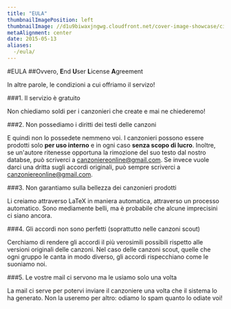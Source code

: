 ```yaml
---
title: "EULA"
thumbnailImagePosition: left
thumbnailImage: //d1u9biwaxjngwg.cloudfront.net/cover-image-showcase/city-750.jpg
metaAlignment: center
date: 2015-05-13
aliases:
  -/eula/
---
```


#EULA
##Ovvero, **E**nd **U**ser **L**icense **A**greement

In altre parole, le condizioni a cui offriamo il servizo!

###1. Il servizio è gratuito

Non chiediamo soldi per i canzonieri che create e mai ne chiederemo!

###2. Non possediamo i diritti dei testi delle canzoni

E quindi non lo possedete nemmeno voi. I canzonieri possono essere prodotti solo **per uso interno** e in ogni caso **senza scopo di lucro**. Inoltre, se un'autore ritenesse opportuna la rimozione del suo testo dal nostro databse, può scriverci a canzoniereonline@gmail.com. Se invece vuole darci una dritta sugli accordi originali, può sempre scriverci a canzoniereonline@gmail.com.

###3. Non garantiamo sulla bellezza dei canzonieri prodotti

Li creiamo attraverso LaTeX in maniera automatica, attraverso un processo automatico. Sono mediamente belli, ma è probabile che alcune imprecisini ci siano ancora.

###4. Gli accordi non sono perfetti (soprattutto nelle canzoni scout)

Cerchiamo di rendere gli accordi il più verosimili possibili rispetto alle versioni originali delle canzoni. Nel caso delle canzoni scout, quelle che ogni gruppo le canta in modo diverso, gli accordi rispecchiano come le suoniamo noi.

###5. Le vostre mail ci servono ma le usiamo solo una volta

La mail ci serve per potervi inviare il canzoniere una volta che il sistema lo ha generato. Non la useremo per altro: odiamo lo spam quanto lo odiate voi!